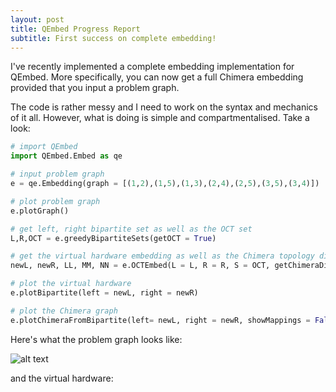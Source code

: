 ```yaml
---
layout: post
title: QEmbed Progress Report
subtitle: First success on complete embedding!
---
```


I've recently implemented a complete embedding implementation for QEmbed. More specifically, you can now get a full Chimera embedding provided that you input a problem graph. 

The code is rather messy and I need to work on the syntax and mechanics of it all. However, what is doing is simple and compartmentalised. Take a look:

```python
# import QEmbed
import QEmbed.Embed as qe 

# input problem graph
e = qe.Embedding(graph = [(1,2),(1,5),(1,3),(2,4),(2,5),(3,5),(3,4)])

# plot problem graph
e.plotGraph()

# get left, right bipartite set as well as the OCT set
L,R,OCT = e.greedyBipartiteSets(getOCT = True)

# get the virtual hardware embedding as well as the Chimera topology dimensions 
newL, newR, LL, MM, NN = e.OCTEmbed(L = L, R = R, S = OCT, getChimeraDimensions = True)

# plot the virtual hardware
e.plotBipartite(left = newL, right = newR)

# plot the Chimera graph
e.plotChimeraFromBipartite(left= newL, right = newR, showMappings = False, L = LL, M = MM, N = NN, isBipartite = False)
```

Here's what the problem graph looks like:

![alt text](franklee26.github.io/img/problem.png)

and the virtual hardware:

